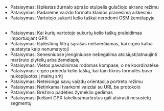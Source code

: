 ##
- Pataisymas: Išplėstas žurnalo aprašo stulpelis gulsčiojo ekrano režimu
- Pataisymas: Padarėme vaizdo formato klaidos pranešimą aiškesniu
- Pataisymas: Vartotojo sukurti kelio taškai nerodomi OSM žemėlapyje

##
- Pataisymas: Kai kurių vartotojo sukurtų kelio taškų praleidimas importuojant GPX
- Pataisymas: Išplėstinių filtrų sąrašas neišverčiamas, kai c:geo kalba nustatyta kaip nenumatytoji
- Pataisymas: Senesniuose įrenginiuose nebegalima atsisiųsti/atnaujinti maršruto plytelių arba žemėlapių
- Pataisymas: Vietos pavadinimas rodomas kompase, o ne koordinatėse
- Pataisymas: c:geo prideda kelio tašką, kai tam tikros formulės buvo nukopijuotos į mainų sritį
- Pataisymas: Neteisinga savų vaizdų orientacija portreto režimu
- Pataisymas: Netinkamai tvarkomi vaizdai su URL be protokolo
- Pataisymas: Brėžinio padėties žymeklio gedimas
- Pataisymas: Įkeliant GPX takelius/maršrutus gali atsirasti nesusietų segmentų

